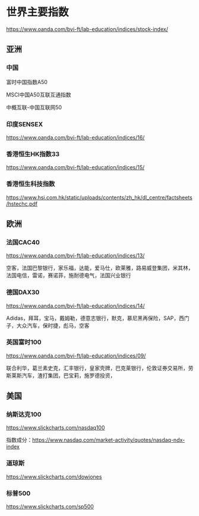 # 世界主要指数

https://www.oanda.com/bvi-ft/lab-education/indices/stock-index/

## 亚洲

### 中国 

富时中国指数A50

MSCI中国A50互联互通指数

中概互联-中国互联网50


### 印度SENSEX

https://www.oanda.com/bvi-ft/lab-education/indices/16/


### 香港恒生HK指数33

https://www.oanda.com/bvi-ft/lab-education/indices/15/

### 香港恒生科技指数

https://www.hsi.com.hk/static/uploads/contents/zh_hk/dl_centre/factsheets/hstechc.pdf


## 欧洲

### 法国CAC40

https://www.oanda.com/bvi-ft/lab-education/indices/13/

空客，法国巴黎银行，家乐福，达能，爱马仕，欧莱雅，路易威登集团，米其林，法国电信，雷诺，赛诺菲，施耐德电气，法国兴业银行

### 德国DAX30

https://www.oanda.com/bvi-ft/lab-education/indices/14/

Adidas，拜耳，宝马，戴姆勒，德意志银行，默克，慕尼黑再保险，SAP，西门子，大众汽车，保时捷，彪马，空客

### 英国富时100

https://www.oanda.com/bvi-ft/lab-education/indices/09/

联合利华，葛兰素史克，汇丰银行，皇家壳牌，巴克莱银行，伦敦证券交易所，劳斯莱斯汽车，渣打集团，巴宝莉，施罗德投资，

## 美国

### 纳斯达克100

https://www.slickcharts.com/nasdaq100

指数成分：https://www.nasdaq.com/market-activity/quotes/nasdaq-ndx-index

### 道琼斯

https://www.slickcharts.com/dowjones

### 标普500

https://www.slickcharts.com/sp500